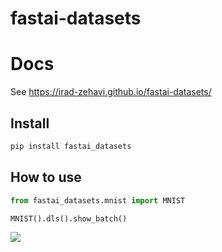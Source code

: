 # fastai-datasets

<!-- WARNING: THIS FILE WAS AUTOGENERATED! DO NOT EDIT! -->

# Docs

See https://irad-zehavi.github.io/fastai-datasets/

## Install

``` sh
pip install fastai_datasets
```

## How to use

``` python
from fastai_datasets.mnist import MNIST

MNIST().dls().show_batch()
```

<img src="index_files/figure-commonmark/cell-2-output-1.png"
class="quarto-discovered-preview-image" />
